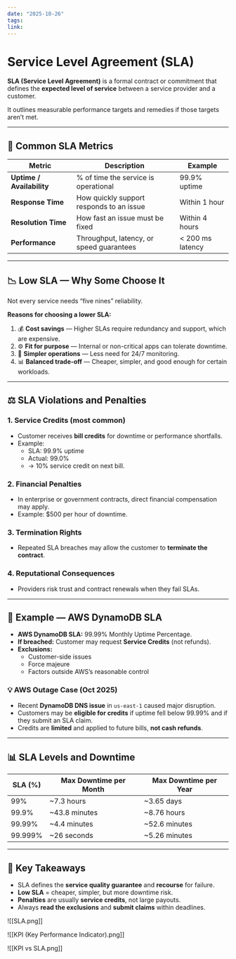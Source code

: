 ```yaml
---
date: "2025-10-26"
tags: 
link:
---
```


# Service Level Agreement (SLA) 

**SLA (Service Level Agreement)** is a formal contract or commitment that defines the **expected level of service** between a service provider and a customer.

It outlines measurable performance targets and remedies if those targets aren’t met.

---

## 🔧 Common SLA Metrics
| Metric | Description | Example |
|---------|--------------|----------|
| **Uptime / Availability** | % of time the service is operational | 99.9% uptime |
| **Response Time** | How quickly support responds to an issue | Within 1 hour |
| **Resolution Time** | How fast an issue must be fixed | Within 4 hours |
| **Performance** | Throughput, latency, or speed guarantees | < 200 ms latency |

---

## 📉 Low SLA — Why Some Choose It
Not every service needs “five nines” reliability.

**Reasons for choosing a lower SLA:**
1. 💰 **Cost savings** — Higher SLAs require redundancy and support, which are expensive.  
2. ⚙️ **Fit for purpose** — Internal or non-critical apps can tolerate downtime.  
3. 🧠 **Simpler operations** — Less need for 24/7 monitoring.  
4. 📊 **Balanced trade-off** — Cheaper, simpler, and good enough for certain workloads.

---

## ⚖️ SLA Violations and Penalties

### 1. **Service Credits (most common)**
- Customer receives **bill credits** for downtime or performance shortfalls.
- Example:  
  - SLA: 99.9% uptime  
  - Actual: 99.0%  
  - → 10% service credit on next bill.

### 2. **Financial Penalties**
- In enterprise or government contracts, direct financial compensation may apply.
- Example: $500 per hour of downtime.

### 3. **Termination Rights**
- Repeated SLA breaches may allow the customer to **terminate the contract**.

### 4. **Reputational Consequences**
- Providers risk trust and contract renewals when they fail SLAs.

---

## 🏢 Example — AWS DynamoDB SLA

- **AWS DynamoDB SLA:** 99.99% Monthly Uptime Percentage.  
- **If breached:** Customer may request **Service Credits** (not refunds).  
- **Exclusions:**  
  - Customer-side issues  
  - Force majeure  
  - Factors outside AWS’s reasonable control  

### 💡 AWS Outage Case (Oct 2025)
- Recent **DynamoDB DNS issue** in `us-east-1` caused major disruption.  
- Customers may be **eligible for credits** if uptime fell below 99.99% and if they submit an SLA claim.  
- Credits are **limited** and applied to future bills, **not cash refunds**.

---

## 📊 SLA Levels and Downtime

| SLA (%) | Max Downtime per Month | Max Downtime per Year |
|----------|------------------------|------------------------|
| 99% | ~7.3 hours | ~3.65 days |
| 99.9% | ~43.8 minutes | ~8.76 hours |
| 99.99% | ~4.4 minutes | ~52.6 minutes |
| 99.999% | ~26 seconds | ~5.26 minutes |

---

## 🧾 Key Takeaways
- SLA defines the **service quality guarantee** and **recourse** for failure.  
- **Low SLA** = cheaper, simpler, but more downtime risk.  
- **Penalties** are usually **service credits**, not large payouts.  
- Always **read the exclusions** and **submit claims** within deadlines.


![[SLA.png]]

![[KPI (Key Performance Indicator).png]]

![[KPI vs SLA.png]]